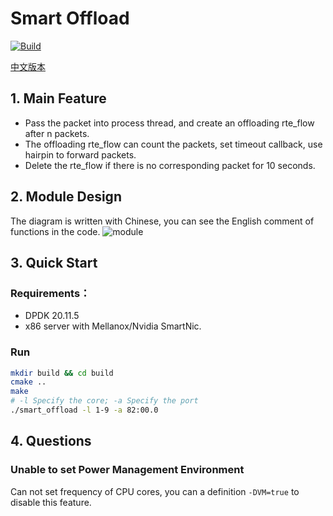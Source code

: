 # Smart Offload

[![Build](https://github.com/chen622/smart_offload/actions/workflows/build.yml/badge.svg)](https://github.com/chen622/smart_offload/actions/workflows/build.yml)

[中文版本](https://github.com/chen622/smart_offload/blob/main/README-ZH.md)

## 1. Main Feature

- Pass the packet into process thread, and create an offloading rte_flow after n packets.
- The offloading rte_flow can count the packets, set timeout callback, use hairpin to forward packets.
- Delete the rte_flow if there is no corresponding packet for 10 seconds.

## 2. Module Design

The diagram is written with Chinese, you can see the English comment of functions in the code.
![module](https://img.ccm.ink/smart_offload.jpg)

## 3. Quick Start

### Requirements：
- DPDK 20.11.5
- x86 server with Mellanox/Nvidia SmartNic.

### Run
```bash
mkdir build && cd build
cmake ..
make
# -l Specify the core; -a Specify the port
./smart_offload -l 1-9 -a 82:00.0
```

## 4. Questions

### Unable to set Power Management Environment

Can not set frequency of CPU cores, you can a definition `-DVM=true` to disable this feature.
